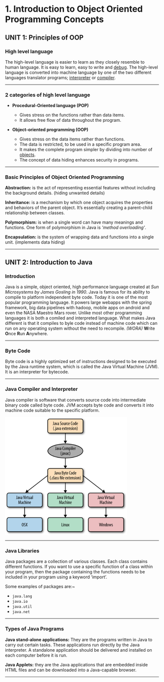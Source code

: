 # 1. Introduction to Object Oriented Programming Concepts

## UNIT 1: Principles of OOP

### High level language

The high-level language is easier to learn as they closely resemble to human language. It is easy to learn, easy to write and [debug](Dictionary.md#debugging). The high-level language is converted into machine language by one of the two different languages translator programs; [interpreter](Dictionary.md#interpreter) or [compiler](Dictionary.md#compiler).

----

### 2 categories of high level language

- **Procedural-Oriented language (POP)** 
	- Gives stress on the functions rather than data items.
	- It allows free flow of data throughout the program.

- **Object-oriented programming (OOP)**
	- Gives stress on the data items rather than functions.
	- The data is restricted, to be used in a specific program area.
	- It makes the complete program simpler by dividing into number of [objects](Dictionary.md#object).
	- The concept of data hiding enhances security in programs.

----

### Basic Principles of Object Oriented Programming

**Abstraction:** is the act of representing essential features without including the background details. (hiding
unwanted details)

**Inheritance:** is a mechanism by which one object acquires the properties and behaviors of the parent object. It’s essentially creating a parent-child relationship between classes.

**Polymorphism:** is when a single word can have many meanings and functions. One form of polymorphism in Java is _'method overloading'_.

**Encapsulation:** is the system of wrapping data and functions into a single unit. (implements data hiding)

----

## UNIT 2: Introduction to Java

### Introduction

Java is a simple, object oriented, high performance language created at _Sun Microsystems by James Gosling in 1990_. Java is famous for its ability to compile to platform independent byte code. Today it is one of the most popular programming language. It powers large webapps with the spring framework, big data pipelines with hadoop, mobile apps on android and even the NASA Maestro Mars rover. Unlike most other programming languages it is both a comiled and interpreted language. What makes Java different is that it compiles to byle code instead of machine code which can run on any operating system without the need to recompile. _(WORA)_ **W**rite **O**nce **R**un **A**nywhere.

----

### Byte Code

Byte code is a highly optimized set of instructions designed to be executed by the Java runtime system, which is called the Java Virtual Machine (JVM). It is an interpreter for bytecode.

----

### Java Compiler and Interpreter

Java compiler is software that converts source code into intermediate binary code called byte code. JVM accepts byte code and converts it into machine code suitable to the specific platform.

<img src="/Images/JavaCompilationProcess.png" alt="Java Compilation Process" width="400"/>

----

### Java Libraries
Java packages are a collection of various classes. Each class contains different functions. If you want to use a specific function of a class within your program, then the package containing the functions needs to be included in your program using a keyword ‘import’.

Some examples of packages are:~
- `java.lang` 
- `java.io`
- `java.util`
- `java.net`

----

### Types of Java Programs

**Java stand-alone applications:** They are the programs written in Java to carry out certain tasks. These applications run directly by the Java interpreter. A standalone application should be delivered and installed on each computer before it is run.

**Java Applets:** they are the Java applications that are embedded inside HTML files and can be downloaded into a Java-capable browser.

----
